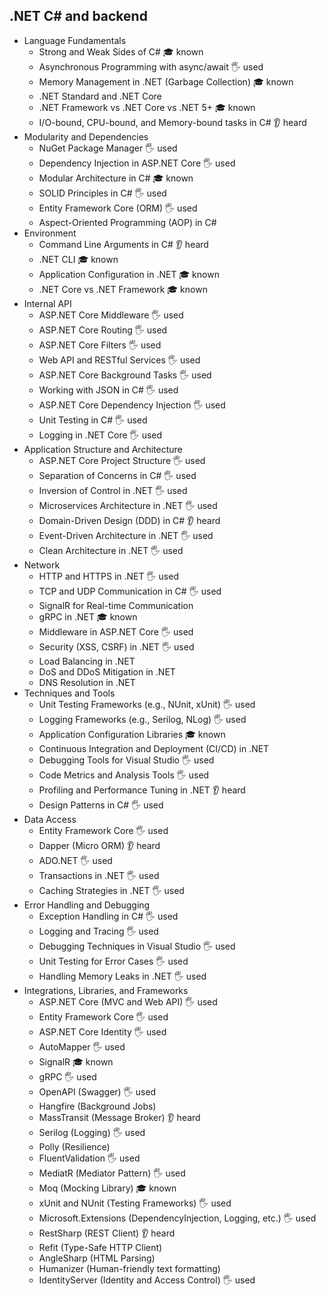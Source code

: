 ## .NET C# and backend

- Language Fundamentals
  - Strong and Weak Sides of C# 🎓 known
  - Asynchronous Programming with async/await 🖐️ used
  - Memory Management in .NET (Garbage Collection) 🎓 known
  - .NET Standard and .NET Core
  - .NET Framework vs .NET Core vs .NET 5+ 🎓 known
  - I/O-bound, CPU-bound, and Memory-bound tasks in C# 👂 heard
- Modularity and Dependencies
  - NuGet Package Manager 🖐️ used
  - Dependency Injection in ASP.NET Core 🖐️ used
  - Modular Architecture in C# 🎓 known
  - SOLID Principles in C# 🖐️ used
  - Entity Framework Core (ORM) 🖐️ used
  - Aspect-Oriented Programming (AOP) in C#
- Environment
  - Command Line Arguments in C# 👂 heard
  - .NET CLI 🎓 known
  - Application Configuration in .NET 🎓 known
  - .NET Core vs .NET Framework 🎓 known
- Internal API
  - ASP.NET Core Middleware 🖐️ used
  - ASP.NET Core Routing 🖐️ used
  - ASP.NET Core Filters 🖐️ used
  - Web API and RESTful Services 🖐️ used
  - ASP.NET Core Background Tasks 🖐️ used
  - Working with JSON in C# 🖐️ used
  - ASP.NET Core Dependency Injection 🖐️ used
  - Unit Testing in C# 🖐️ used
  - Logging in .NET Core 🖐️ used
- Application Structure and Architecture
  - ASP.NET Core Project Structure 🖐️ used
  - Separation of Concerns in C# 🖐️ used
  - Inversion of Control in .NET 🖐️ used
  - Microservices Architecture in .NET 🖐️ used
  - Domain-Driven Design (DDD) in C# 👂 heard
  - Event-Driven Architecture in .NET 🖐️ used
  - Clean Architecture in .NET 🖐️ used
- Network
  - HTTP and HTTPS in .NET 🖐️ used
  - TCP and UDP Communication in C# 🖐️ used
  - SignalR for Real-time Communication
  - gRPC in .NET 🎓 known
  - Middleware in ASP.NET Core 🖐️ used
  - Security (XSS, CSRF) in .NET 🖐️ used
  - Load Balancing in .NET
  - DoS and DDoS Mitigation in .NET
  - DNS Resolution in .NET
- Techniques and Tools
  - Unit Testing Frameworks (e.g., NUnit, xUnit) 🖐️ used
  - Logging Frameworks (e.g., Serilog, NLog) 🖐️ used
  - Application Configuration Libraries 🎓 known
  - Continuous Integration and Deployment (CI/CD) in .NET
  - Debugging Tools for Visual Studio 🖐️ used
  - Code Metrics and Analysis Tools 🖐️ used
  - Profiling and Performance Tuning in .NET 👂 heard
  - Design Patterns in C# 🖐️ used
- Data Access
  - Entity Framework Core 🖐️ used
  - Dapper (Micro ORM) 👂 heard
  - ADO.NET 🖐️ used
  - Transactions in .NET 🖐️ used
  - Caching Strategies in .NET 🖐️ used
- Error Handling and Debugging
  - Exception Handling in C# 🖐️ used
  - Logging and Tracing 🖐️ used
  - Debugging Techniques in Visual Studio 🖐️ used
  - Unit Testing for Error Cases 🖐️ used
  - Handling Memory Leaks in .NET 🖐️ used
- Integrations, Libraries, and Frameworks
  - ASP.NET Core (MVC and Web API) 🖐️ used
  - Entity Framework Core 🖐️ used
  - ASP.NET Core Identity 🖐️ used
  - AutoMapper 🖐️ used
  - SignalR 🎓 known
  - gRPC 🖐️ used
  - OpenAPI (Swagger) 🖐️ used
  - Hangfire (Background Jobs)
  - MassTransit (Message Broker) 👂 heard
  - Serilog (Logging) 🖐️ used
  - Polly (Resilience)
  - FluentValidation 🖐️ used
  - MediatR (Mediator Pattern) 🖐️ used
  - Moq (Mocking Library) 🎓 known
  - xUnit and NUnit (Testing Frameworks) 🖐️ used
  - Microsoft.Extensions (DependencyInjection, Logging, etc.) 🖐️ used
  - RestSharp (REST Client) 👂 heard
  - Refit (Type-Safe HTTP Client)
  - AngleSharp (HTML Parsing)
  - Humanizer (Human-friendly text formatting)
  - IdentityServer (Identity and Access Control) 🖐️ used